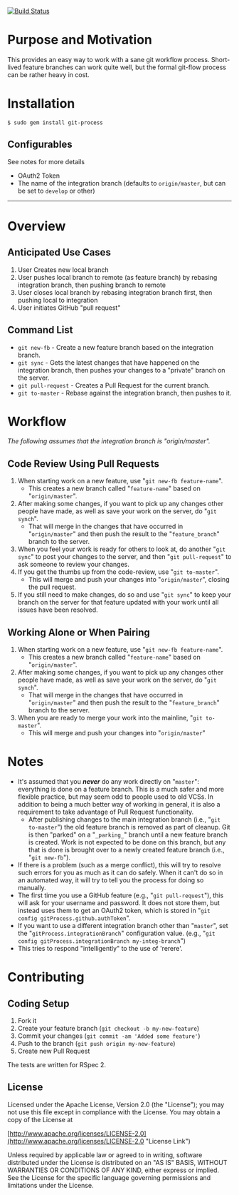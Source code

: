 [![Build Status](https://secure.travis-ci.org/jdigger/git-process.png)](http://travis-ci.org/jdigger/git-process)

# Purpose and Motivation #

This provides an easy way to work with a sane git workflow process.
Short-lived feature branches can work quite well, but the formal git-flow process can be rather heavy in cost.

# Installation #

    $ sudo gem install git-process

## Configurables ##
See notes for more details

* OAuth2 Token 
* The name of the integration branch (defaults to `origin/master`, but can be set to `develop` or other)

---
# Overview #

## Anticipated Use Cases ##

1. User Creates new local branch
1. User pushes local branch to remote (as feature branch) by rebasing integration branch, then pushing branch to remote
1. User closes local branch by rebasing integration branch first, then pushing local to integration
1. User initiates GitHub "pull request"

## Command List ##

* `git new-fb` - Create a new feature branch based on the integration branch.
* `git sync` - Gets the latest changes that have happened on the integration branch, then pushes your changes to a "private" branch on the server.
* `git pull-request` - Creates a Pull Request for the current branch.
* `git to-master` - Rebase against the integration branch, then pushes to it.

# Workflow #

_The following assumes that the integration branch is "origin/master"._

## Code Review Using Pull Requests ##

1. When starting work on a new feature, use "`git new-fb feature-name`".
    * This creates a new branch called "`feature-name`" based on "`origin/master`".
2. After making some changes, if you want to pick up any changes other people have made, as well
   as save your work on the server, do "`git synch`".
    * That will merge in the changes that have occurred in "`origin/master`" and then push the
      result to the "`feature_branch`" branch to the server.
3. When you feel your work is ready for others to look at, do another "`git sync`" to post your
   changes to the server, and then "`git pull-request`" to ask someone to review your changes.
4. If you get the thumbs up from the code-review, use "`git to-master`".
    * This will merge and push your changes into "`origin/master`", closing the pull request.
5. If you still need to make changes, do so and use "`git sync`" to keep your branch on the
   server for that feature updated with your work until all issues have been resolved.

## Working Alone or When Pairing ##

1. When starting work on a new feature, use "`git new-fb feature-name`".
    * This creates a new branch called "`feature-name`" based on "`origin/master`".
2. After making some changes, if you want to pick up any changes other people have made, as well
   as save your work on the server, do "`git synch`".
    * That will merge in the changes that have occurred in "`origin/master`" and then push the
      result to the "`feature_branch`" branch to the server.
3. When you are ready to merge your work into the mainline, "`git to-master`".
    * This will merge and push your changes into "`origin/master`"


# Notes #

* It's assumed that you **_never_** do any work directly on "`master`": everything is done on a
  feature branch.  This is a much safer and more flexible practice, but may seem odd to
  people used to old VCSs. In addition to being a much better way of working in general,
  it is also a requirement to take advantage of Pull Request functionality.
    * After publishing changes to the main integration branch (i.e., "`git to-master`") the
      old feature branch is removed as part of cleanup. Git is then "parked" on a "`_parking_`"
      branch until a new feature branch is created. Work is not expected to be done on this
      branch, but any that is done is brought over to a newly created feature branch (i.e.,
      "`git new-fb`").
* If there is a problem (such as a merge conflict), this will try to resolve such errors
  for you as much as it can do safely. When it can't do so in an automated way, it will try
  to tell you the process for doing so manually.
* The first time you use a GitHub feature (e.g., "`git pull-request`"), this will ask for your
  username and password. It does not store them, but instead uses them to get an OAuth2 token,
  which is stored in "`git config gitProcess.github.authToken`".
* If you want to use a different integration branch other than "`master`", set the
  "`gitProcess.integrationBranch`" configuration value. (e.g.,
  "`git config gitProcess.integrationBranch my-integ-branch`")
* This tries to respond "intelligently" to the use of 'rerere'.


# Contributing #

## Coding Setup ##

1. Fork it
2. Create your feature branch (`git checkout -b my-new-feature`)
3. Commit your changes (`git commit -am 'Added some feature'`)
4. Push to the branch (`git push origin my-new-feature`)
5. Create new Pull Request

The tests are written for RSpec 2.

## License ##

Licensed under the Apache License, Version 2.0 (the "License");
you may not use this file except in compliance with the License.
You may obtain a copy of the License at

[http://www.apache.org/licenses/LICENSE-2.0](http://www.apache.org/licenses/LICENSE-2.0 "License Link")

Unless required by applicable law or agreed to in writing, software
distributed under the License is distributed on an "AS IS" BASIS,
WITHOUT WARRANTIES OR CONDITIONS OF ANY KIND, either express or implied.
See the License for the specific language governing permissions and
limitations under the License.
